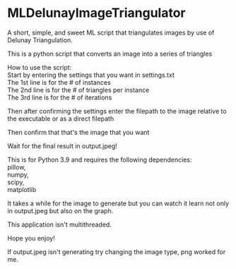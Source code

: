 # MLDelunayImageTriangulator
A short, simple, and sweet ML script that triangulates images by use of Delunay Triangulation. 
  
This is a python script that converts an image into a series of triangles  
  
How to use the script:  
  Start by entering the settings that you want in settings.txt  
  The 1st line is for the # of instances  
  The 2nd line is for the # of triangles per instance  
  The 3rd line is for the # of iterations  
  
  Then after confirming the settings enter the filepath to the image relative to the executable or as a direct filepath  
  
  Then confirm that that's the image that you want  
  
  Wait for the final result in output.jpeg!  
  
This is for Python 3.9 and requires the following dependencies:   
  pillow,  
  numpy,  
  scipy,  
  matplotlib  
  
It takes a while for the image to generate but you can watch it learn not only in output.jpeg but also on the graph.  
  
This application isn't multithreaded.  
  
Hope you enjoy!  
  
If output.jpeg isn't generating try changing the image type, png worked for me.
